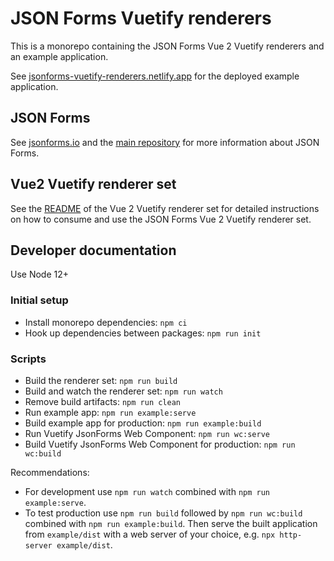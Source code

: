 # JSON Forms Vuetify renderers

This is a monorepo containing the JSON Forms Vue 2 Vuetify renderers and an example application.

See [jsonforms-vuetify-renderers.netlify.app](https://jsonforms-vuetify-renderers.netlify.app) for the deployed example application.

## JSON Forms

See [jsonforms.io](https://jsonforms.io/) and the [main repository](https://github.com/eclipsesource/jsonforms) for more information about JSON Forms.

## Vue2 Vuetify renderer set

See the [README](https://github.com/eclipsesource/jsonforms-vuetify-renderers/blob/main/vue2-vuetify/README.md) of the Vue 2 Vuetify renderer set for detailed instructions on how to consume and use the JSON Forms Vue 2 Vuetify renderer set.

## Developer documentation

Use Node 12+

### Initial setup

- Install monorepo dependencies: `npm ci`
- Hook up dependencies between packages: `npm run init`

### Scripts

- Build the renderer set: `npm run build`
- Build and watch the renderer set: `npm run watch`
- Remove build artifacts: `npm run clean`
- Run example app: `npm run example:serve`
- Build example app for production: `npm run example:build`
- Run Vuetify JsonForms Web Component: `npm run wc:serve`
- Build Vuetify JsonForms Web Component for production: `npm run wc:build`

Recommendations:

- For development use `npm run watch` combined with `npm run example:serve`.
- To test production use `npm run build` followed by `npm run wc:build` combined with `npm run example:build`.
  Then serve the built application from `example/dist` with a web server of your choice, e.g. `npx http-server example/dist`.
